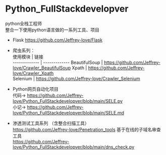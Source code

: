 # Python_FullStackdevelopver
python全栈工程师  
整合一下使用python语言做的一系列工具、项目  

  
* Flask
https://github.com/Jeffrey-love/Flask  
* 爬虫系列：  
  使用模块 | 链接  
  ------------- | -------------
  BeautifulSoup | https://github.com/Jeffrey-love/Crawler_BeautifulSoup
  Xpath | https://github.com/Jeffrey-love/Crawler_Xpath  
  Selenium | https://github.com/Jeffrey-love/Crawler_Selenium
  
* Python网页自动化项目  
  代码-> https://github.com/Jeffrey-love/Python_FullStackdevelopver/blob/main/SELE.py  
  小记-> https://github.com/Jeffrey-love/Python_FullStackdevelopver/blob/main/SELE.md  
  
* 渗透测试工具系列 （含整合扫描工具）  
  https://github.com/Jeffrey-love/Penetration_tools
  基于在线的子域名审查工具  
  https://github.com/Jeffrey-love/Python_FullStackdevelopver/blob/main/dns_check.py

